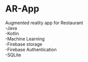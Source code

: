 # AR-App
Augmented reality app for Restaurant\
-Java\
-Kotlin\
-Machine Learning\
-Firebase storage\
-Firebase Authentication\
-SQLite


